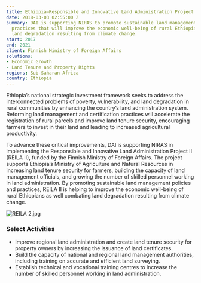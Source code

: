 ```yaml
---
title: Ethiopia—Responsible and Innovative Land Administration Project II (REILA II)
date: 2018-03-03 02:55:00 Z
summary: DAI is supporting NIRAS to promote sustainable land management policies and
  practices that will improve the economic well-being of rural Ethiopians and combat
  land degradation resulting from climate change.
start: 2017
end: 2021
client: Finnish Ministry of Foreign Affairs
solutions:
- Economic Growth
- Land Tenure and Property Rights
regions: Sub-Saharan Africa
country: Ethiopia
---
```


Ethiopia’s national strategic investment framework seeks to address the interconnected problems of poverty, vulnerability, and land degradation in rural communities by enhancing the country’s land administration system. Reforming land management and certification practices will accelerate the registration of rural parcels and improve land tenure security, encouraging farmers to invest in their land and leading to increased agricultural productivity.

To advance these critical improvements, DAI is supporting NIRAS in implementing the Responsible and Innovative Land Administration Project II (REILA II), funded by the Finnish Ministry of Foreign Affairs. The project supports Ethiopia’s Ministry of Agriculture and Natural Resources in increasing land tenure security for farmers, building the capacity of land management officials, and growing the number of skilled personnel working in land administration. By promoting sustainable land management policies and practices, REILA II is helping to improve the economic well-being of rural Ethiopians as well combating land degradation resulting from climate change.

![REILA 2.jpg](/uploads/REILA%202.jpg)

### Select Activities

* Improve regional land administration and create land tenure security for property owners by increasing the issuance of land certificates.
* Build the capacity of national and regional land management authorities, including training on accurate and efficient land surveying.
* Establish technical and vocational training centres to increase the number of skilled personnel working in land administration.